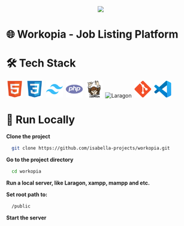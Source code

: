 <div align="center">
    <img src="https://i.imgur.com/YlGrpaq.png" width="800px" height="auto">
</div>

# 🌐 Workopia - Job Listing Platform

# 🛠 Tech Stack

<div>
    <img src="https://github.com/devicons/devicon/blob/master/icons/html5/html5-original.svg" title="HTML5" alt="HTML5" width="45" height="45"/>&nbsp;
    <img src="https://github.com/devicons/devicon/blob/master/icons/css3/css3-original.svg"  title="CSS3" alt="CSS3" width="45" height="45"/>&nbsp;
    <img src="https://github.com/devicons/devicon/blob/master/icons/tailwindcss/tailwindcss-plain.svg"  title="TailwindCSS" alt="TailwindCSS" width="45" height="45"/>&nbsp;
    <img src="https://github.com/devicons/devicon/blob/master/icons/php/php-plain.svg" title="PHP" alt="PHP" width="45" height="45"/>&nbsp;
    <img src="https://github.com/devicons/devicon/blob/master/icons/composer/composer-original.svg" title="Composer" alt="Composer" width="45" height="45"/>&nbsp;
    <img src="https://cdn.worldvectorlogo.com/logos/laragon.svg" title="Laragon" alt="Laragon" width="45" height="45"/>&nbsp;
    <img src="https://github.com/devicons/devicon/blob/master/icons/git/git-original.svg" title="Git" alt="Git" width="45" height="45"/>&nbsp;
    <img src="https://github.com/devicons/devicon/blob/master/icons/vscode/vscode-original.svg" title="VSCode" alt="VSCode" width="45" height="45"/>
</div>

# 🧪 Run Locally

**Clone the project**

```bash
  git clone https://github.com/isabella-projects/workopia.git
```

**Go to the project directory**

```bash
  cd workopia
```

**Run a local server, like Laragon, xampp, mampp and etc.**

**Set root path to:**

```bash
  /public
```

**Start the server**

